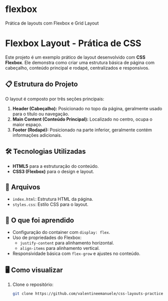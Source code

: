 # flexbox
Prática de layouts com Flexbox e Grid Layout
# Flexbox Layout - Prática de CSS

Este projeto é um exemplo prático de layout desenvolvido com **CSS Flexbox**. Ele demonstra como criar uma estrutura básica de página com cabeçalho, conteúdo principal e rodapé, centralizados e responsivos.

## 📋 Estrutura do Projeto

O layout é composto por três seções principais:
1. **Header (Cabeçalho):** Posicionado no topo da página, geralmente usado para o título ou navegação.
2. **Main Content (Conteúdo Principal):** Localizado no centro, ocupa o maior espaço.
3. **Footer (Rodapé):** Posicionado na parte inferior, geralmente contém informações adicionais.

## 🛠️ Tecnologias Utilizadas

- **HTML5** para a estruturação do conteúdo.
- **CSS3 (Flexbox)** para o design e layout.

## 📂 Arquivos

- `index.html`: Estrutura HTML da página.
- `styles.css`: Estilo CSS para o layout.

## 📖 O que foi aprendido

- Configuração do container com `display: flex`.
- Uso de propriedades do Flexbox:
  - `justify-content` para alinhamento horizontal.
  - `align-items` para alinhamento vertical.
- Responsividade básica com `flex-grow` e ajustes no conteúdo.

## 🖥️ Como visualizar

1. Clone o repositório:
   ```bash
   git clone https://github.com/valentineemanuele/css-layouts-practice.git

